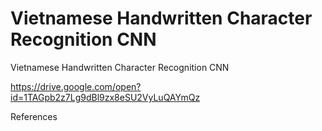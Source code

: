 # Vietnamese Handwritten Character Recognition CNN
Vietnamese Handwritten Character Recognition CNN

https://drive.google.com/open?id=1TAGpb2z7Lg9dBl9zx8eSU2VyLuQAYmQz

References
